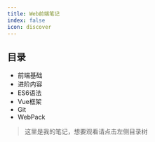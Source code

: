 ```yaml
---
title: Web前端笔记
index: false
icon: discover
---
```


## 目录

- 前端基础
- 进阶内容
- ES6语法
- Vue框架
- Git
- WebPack



> 这里是我的笔记，想要观看请点击左侧目录树

